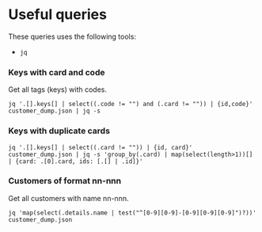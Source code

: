 # Useful queries

These queries uses the following tools:
* `jq` 

### Keys with card and code

Get all tags (keys) with codes.

```shell
jq '.[].keys[] | select((.code != "") and (.card != "")) | {id,code}' customer_dump.json | jq -s
```

### Keys with duplicate cards

```shell
jq '.[].keys[] | select((.card != "")) | {id, card}' customer_dump.json | jq -s 'group_by(.card) | map(select(length>1))[] | {card: .[0].card, ids: [.[] | .id]}'
```


### Customers of format nn-nnn

Get all customers with name nn-nnn.

```shell
jq 'map(select(.details.name | test("^[0-9][0-9]-[0-9][0-9][0-9]")?))' customer_dump.json
```
